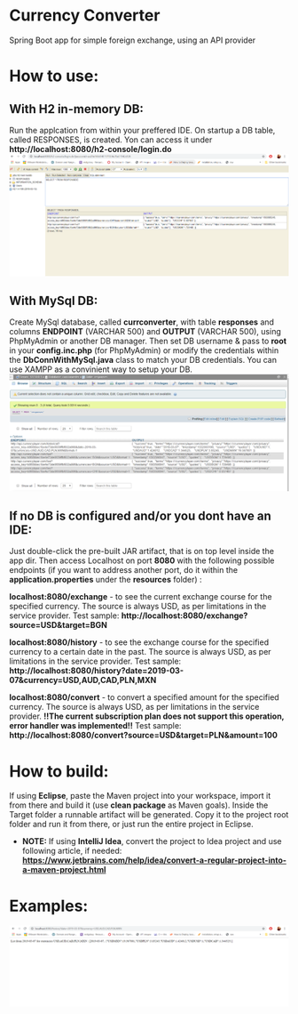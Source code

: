 # Currency Converter
Spring Boot app for simple foreign exchange, using an API provider

# How to use:

## With H2 in-memory DB: 
Run the applcation from within your preffered IDE. On startup a DB table, called RESPONSES, is created. Yon can access it under **http://localhost:8080/h2-console/login.do**
![Screenshot](images/DbQueries_H2_InMemory.PNG)

## With MySql DB: 
Create MySql database, called **currconverter**, with table **responses** and columns **ENDPOINT** (VARCHAR 500) and **OUTPUT** (VARCHAR 500), using PhpMyAdmin or another DB manager. Then set DB username & pass to **root** in your **config.inc.php** (for PhpMyAdmin) or modify the credentials within the **DbConnWithMySql.java** class to match your DB credentials. You can use XAMPP as a convinient way to setup your DB.
![Screenshot](images/DbQueries_MySql.PNG)

## If no DB is configured and/or you dont have an IDE: 
Just double-click the pre-built JAR artifact, that is on top level inside the app dir. Then access Localhost on port **8080** with the following possible endpoints (if you want to address another port, do it within the **application.properties** under the **resources** folder) :

**localhost:8080/exchange** - to see the current exchange course for the specified currency. The source is always USD, as per limitations in the service provider. Test sample: **http://localhost:8080/exchange?source=USD&target=BGN**

**localhost:8080/history** - to see the exchange course for the specified currency to a certain date in the past. The source is always USD, as per limitations in the service provider. Test sample: **http://localhost:8080/history?date=2019-03-07&currency=USD,AUD,CAD,PLN,MXN**

**localhost:8080/convert** - to convert a specified amount for the specified currency. The source is always USD, as per limitations in the service provider. **!!The current subscription plan does not support this operation, error handler was implemented!!** Test sample: **http://localhost:8080/convert?source=USD&target=PLN&amount=100**

# How to build:
If using **Eclipse**, paste the Maven project into your workspace, import it from there and build it (use **clean package** as Maven goals). Inside the Target folder a runnable artifact will be generated. Copy it to the project root folder and run it from there, or just run the entire project in Eclipse. 
* **NOTE:** If using **IntelliJ Idea**, convert the project to Idea project and use following article, if needed: **https://www.jetbrains.com/help/idea/convert-a-regular-project-into-a-maven-project.html**

# Examples:
![Screenshot](images/HistoryRateAPI.PNG)